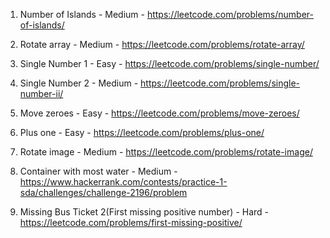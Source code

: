 1. Number of Islands - Medium - https://leetcode.com/problems/number-of-islands/

2. Rotate array - Medium - https://leetcode.com/problems/rotate-array/

3. Single Number 1 - Easy - https://leetcode.com/problems/single-number/

4. Single Number 2 - Medium - https://leetcode.com/problems/single-number-ii/

5. Move zeroes - Easy - https://leetcode.com/problems/move-zeroes/

6. Plus one - Easy - https://leetcode.com/problems/plus-one/

7. Rotate image - Medium - https://leetcode.com/problems/rotate-image/

8. Container with most water - Medium - https://www.hackerrank.com/contests/practice-1-sda/challenges/challenge-2196/problem

9. Missing Bus Ticket 2(First missing positive number) - Hard - https://leetcode.com/problems/first-missing-positive/
